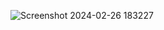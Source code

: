 ![Screenshot 2024-02-26 183227](https://github.com/AliFarrokhi26/TODO-HTML-CSS-/assets/48921676/13e8675d-0758-44fc-a74c-9e0a4e1ac1e6)
